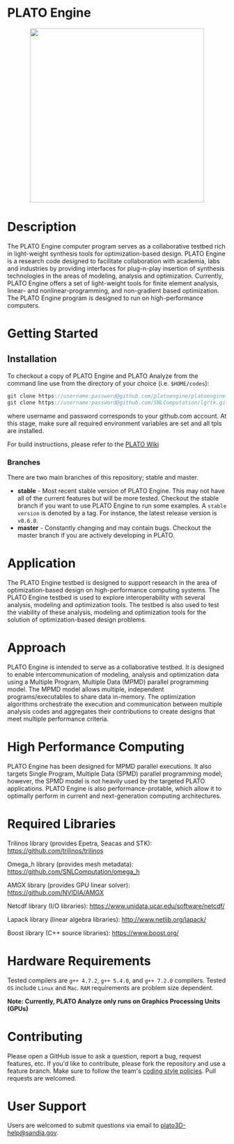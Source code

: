 # PLATO Engine

<p align="center"><img src="https://github.com/platoengine/platoengine/blob/master/figures/Plato_Logo.jpeg" width="400"/></p>

# Description
The PLATO Engine computer program serves as a collaborative testbed rich in light-weight synthesis tools for optimization-based design. PLATO Engine is a research code designed to facilitate collaboration with academia, labs and industries by providing interfaces for plug-n-play insertion of synthesis technologies in the areas of modeling, analysis and optimization. Currently, PLATO Engine offers a set of light-weight tools for finite element analysis, linear- and nonlinear-programming, and non-gradient based optimization. The PLATO Engine program is designed to run on high-performance computers.

# Getting Started

## Installation
To checkout a copy of PLATO Engine and PLATO Analyze from the command line use from the directory of your choice (i.e. `$HOME/codes`):
```javascript
git clone https://username:password@github.com/platoengine/platoengine.git (PLATO Engine)
git clone https://username:password@github.com/SNLComputation/lgrtk.git (PLATO Analyze)
```
where username and password corresponds to your github.com account. At this stage, make sure all required environment variables are set and all tpls are installed. 

For build instructions, please refer to the [PLATO Wiki](https://github.com/platoengine/platoengine/wiki/Build-Instructions)

### Branches
There are two main branches of this repository; stable and master. 
* **stable** - Most recent stable version of PLATO Engine. This may not have all of the current features but will be more tested. Checkout the stable branch if you want to use PLATO Engine to run some examples. A `stable version` is denoted by a tag. For instance, the latest release version is `v0.6.0`.
* **master** - Constantly changing and may contain bugs. Checkout the master branch if you are actively developing in PLATO.

# Application
The PLATO Engine testbed is designed to support research in the area of optimization-based design on high-performance computing systems.  The PLATO Engine testbed is used to explore interoperability with several analysis, modeling and optimization tools.  The testbed is also used to test the viability of these analysis, modeling and optimization tools for the solution of optimization-based design problems. 

# Approach
PLATO Engine is intended to serve as a collaborative testbed.  It is designed to enable intercommunication of modeling, analysis and optimization data using a Multiple Program, Multiple Data (MPMD) parallel programming model.  The MPMD model allows multiple, independent programs/executables to share data in-memory.  The optimization algorithms orchestrate the execution and communication between multiple analysis codes and aggregates their contributions to create designs that meet multiple performance criteria.  

# High Performance Computing
PLATO Engine has been designed for MPMD parallel executions.  It also targets Single Program, Multiple Data (SPMD) parallel programming model; however, the SPMD model is not heavily used by the targeted PLATO applications.  PLATO Engine is also performance-protable, which allow it to optimally perform in current and next-generation computing architectures.

# Required Libraries
Trilinos library (provides Epetra, Seacas and STK): https://github.com/trilinos/trilinos

Omega_h library (provides mesh metadata): https://github.com/SNLComputation/omega_h

AMGX library (provides GPU linear solver): https://github.com/NVIDIA/AMGX

Netcdf library (I/O libraries): https://www.unidata.ucar.edu/software/netcdf/

Lapack library (linear algebra libraries): http://www.netlib.org/lapack/

Boost library (C++ source libraries): https://www.boost.org/

# Hardware Requirements
Tested compilers are `g++ 4.7.2`, `g++ 5.4.0`, and `g++ 7.2.0` compilers. Tested `OS` include `Linux` and `Mac`. `RAM` requirements are problem size dependent. 

**Note: Currently, PLATO Analyze only runs on Graphics Processing Units (GPUs)**

# Contributing 
Please open a GitHub issue to ask a question, report a bug, request features, etc.  If you'd like to contribute, please fork the repository and use a feature branch.  Make sure to follow the team's [coding style policies](https://github.com/platoengine/platoengine/wiki/Coding-Style).  Pull requests are welcomed.

# User Support

Users are welcomed to submit questions via email to plato3D-help@sandia.gov.
